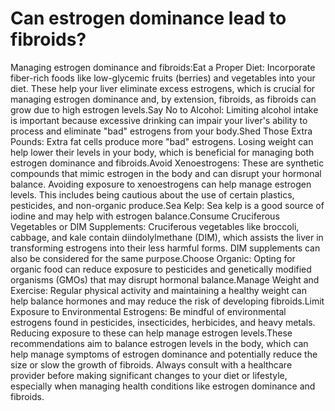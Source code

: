 # Can estrogen dominance lead to fibroids?

Managing estrogen dominance and fibroids:Eat a Proper Diet: Incorporate fiber-rich foods like low-glycemic fruits (berries) and vegetables into your diet. These help your liver eliminate excess estrogens, which is crucial for managing estrogen dominance and, by extension, fibroids, as fibroids can grow due to high estrogen levels.Say No to Alcohol: Limiting alcohol intake is important because excessive drinking can impair your liver's ability to process and eliminate "bad" estrogens from your body.Shed Those Extra Pounds: Extra fat cells produce more "bad" estrogens. Losing weight can help lower their levels in your body, which is beneficial for managing both estrogen dominance and fibroids.Avoid Xenoestrogens: These are synthetic compounds that mimic estrogen in the body and can disrupt your hormonal balance. Avoiding exposure to xenoestrogens can help manage estrogen levels. This includes being cautious about the use of certain plastics, pesticides, and non-organic produce.Sea Kelp: Sea kelp is a good source of iodine and may help with estrogen balance.Consume Cruciferous Vegetables or DIM Supplements: Cruciferous vegetables like broccoli, cabbage, and kale contain diindolylmethane (DIM), which assists the liver in transforming estrogens into their less harmful forms. DIM supplements can also be considered for the same purpose.Choose Organic: Opting for organic food can reduce exposure to pesticides and genetically modified organisms (GMOs) that may disrupt hormonal balance.Manage Weight and Exercise: Regular physical activity and maintaining a healthy weight can help balance hormones and may reduce the risk of developing fibroids.Limit Exposure to Environmental Estrogens: Be mindful of environmental estrogens found in pesticides, insecticides, herbicides, and heavy metals. Reducing exposure to these can help manage estrogen levels.These recommendations aim to balance estrogen levels in the body, which can help manage symptoms of estrogen dominance and potentially reduce the size or slow the growth of fibroids. Always consult with a healthcare provider before making significant changes to your diet or lifestyle, especially when managing health conditions like estrogen dominance and fibroids.